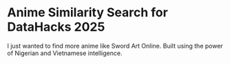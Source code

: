 # Anime Similarity Search for DataHacks 2025
I just wanted to find more anime like Sword Art Online. Built using the power of Nigerian and Vietnamese intelligence.
